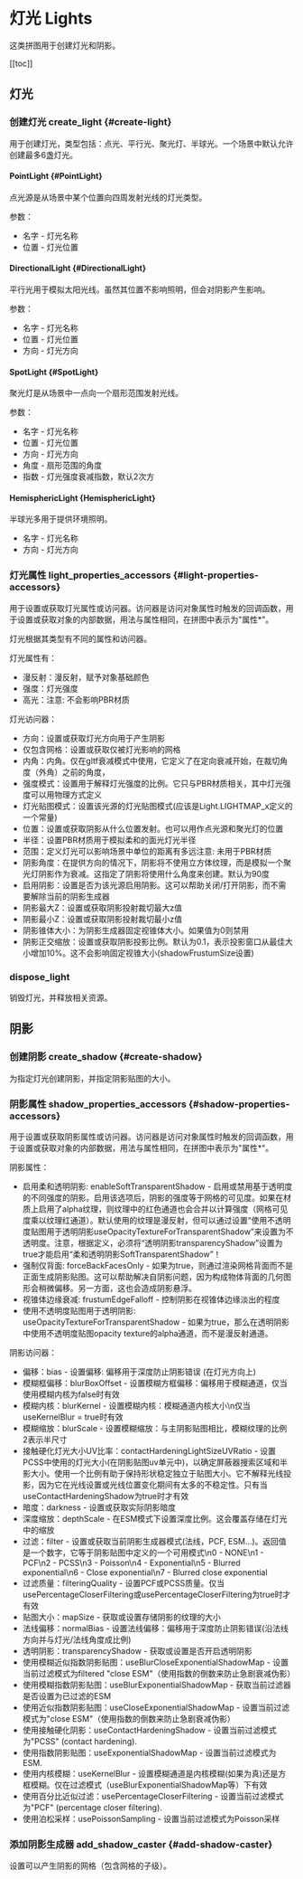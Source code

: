 # 灯光 Lights

这类拼图用于创建灯光和阴影。

[[toc]]

## 灯光

### 创建灯光 create_light {#create-light}

用于创建灯光，类型包括：点光、平行光、聚光灯、半球光。一个场景中默认允许创建最多6盏灯光。

#### PointLight {#PointLight}

点光源是从场景中某个位置向四周发射光线的灯光类型。

参数：
- 名字 - 灯光名称
- 位置 - 灯光位置

#### DirectionalLight {#DirectionalLight}

平行光用于模拟太阳光线。虽然其位置不影响照明，但会对阴影产生影响。

参数：
- 名字 - 灯光名称
- 位置 - 灯光位置
- 方向 - 灯光方向

#### SpotLight {#SpotLight}

聚光灯是从场景中一点向一个扇形范围发射光线。

参数：
- 名字 - 灯光名称
- 位置 - 灯光位置
- 方向 - 灯光方向
- 角度 - 扇形范围的角度
- 指数 - 灯光强度衰减指数，默认2次方

#### HemisphericLight {HemisphericLight}

半球光多用于提供环境照明。

- 名字 - 灯光名称
- 方向 - 灯光方向

### 灯光属性 light_properties_accessors {#light-properties-accessors}

用于设置或获取灯光属性或访问器。访问器是访问对象属性时触发的回调函数，用于设置或获取对象的内部数据，用法与属性相同，在拼图中表示为"属性*"。

灯光根据其类型有不同的属性和访问器。

灯光属性有：
- 漫反射：漫反射，赋予对象基础颜色
- 强度：灯光强度
- 高光：注意: 不会影响PBR材质

灯光访问器：
- 方向：设置或获取灯光方向用于产生阴影
- 仅包含网格：设置或获取仅被灯光影响的网格
- 内角：内角。仅在gltf衰减模式中使用，它定义了在定向衰减开始，在裁切角度（外角）之前的角度，
- 强度模式：设置用于解释灯光强度的比例。它只与PBR材质相关，其中灯光强度可以用物理方式定义
- 灯光贴图模式：设置该光源的灯光贴图模式(应该是Light.LIGHTMAP_x定义的一个常量)
- 位置：设置或获取阴影从什么位置发射。也可以用作点光源和聚光灯的位置
- 半径：设置PBR材质用于模拟柔和的面光灯光半径
- 范围：定义灯光可以影响场景中单位的距离有多远注意: 未用于PBR材质
- 阴影角度：在提供方向的情况下，阴影将不使用立方体纹理，而是模拟一个聚光灯阴影作为衰减。这指定了阴影将使用什么角度来创建。默认为90度
- 启用阴影：设置是否为该光源启用阴影。这可以帮助关闭/打开阴影，而不需要解除当前的阴影生成器
- 阴影最大Z：设置或获取阴影投射裁切最大z值
- 阴影最小Z：设置或获取阴影投射裁切最小z值
- 阴影锥体大小：为阴影生成器固定视锥体大小。如果值为0则禁用
- 阴影正交缩放：设置或获取阴影投影比例。默认为0.1，表示投影窗口从最佳大小增加10%。这不会影响固定视锥大小(shadowFrustumSize设置)

### dispose_light

销毁灯光，并释放相关资源。

## 阴影

### 创建阴影 create_shadow {#create-shadow}

为指定灯光创建阴影，并指定阴影贴图的大小。

### 阴影属性 shadow_properties_accessors {#shadow-properties-accessors}

用于设置或获取阴影属性或访问器。访问器是访问对象属性时触发的回调函数，用于设置或获取对象的内部数据，用法与属性相同，在拼图中表示为"属性*"。

阴影属性：

- 启用柔和透明阴影: enableSoftTransparentShadow - 启用或禁用基于透明度的不同强度的阴影。启用该选项后，阴影的强度等于网格的可见度。如果在材质上启用了alpha纹理，则纹理中的红色通道也会合并以计算强度（网格可见度乘以纹理红通道）。默认使用的纹理是漫反射，但可以通过设置“使用不透明度贴图用于透明阴影useOpacityTextureForTransparentShadow”来设置为不透明度。注意，根据定义，必须将“透明阴影transparencyShadow”设置为true才能启用“柔和透明阴影SoftTransparentShadow”！
- 强制仅背面: forceBackFacesOnly - 如果为true，则通过渲染网格背面而不是正面生成阴影贴图。这可以帮助解决自阴影问题，因为构成物体背面的几何图形会稍微偏移。另一方面，这也会造成阴影悬浮。
- 视锥体边缘衰减: frustumEdgeFalloff - 控制阴影在视锥体边缘淡出的程度
- 使用不透明度贴图用于透明阴影: useOpacityTextureForTransparentShadow - 如果为true，那么在透明阴影中使用不透明度贴图opacity texture的alpha通道，而不是漫反射通道。

阴影访问器：

- 偏移：bias - 设置偏移: 偏移用于深度防止阴影错误 (在灯光方向上)
- 模糊框偏移：blurBoxOffset - 设置模糊方框偏移：偏移用于模糊通道，仅当使用模糊内核为false时有效
- 模糊内核：blurKernel - 设置模糊内核：模糊通道内核大小\n仅当useKernelBlur = true时有效
- 模糊缩放：blurScale - 设置模糊缩放：与主阴影贴图相比，模糊纹理的比例 2表示半尺寸
- 接触硬化灯光大小UV比率：contactHardeningLightSizeUVRatio - 设置PCSS中使用的灯光大小(在阴影贴图uv单元中)，以确定屏蔽器搜索区域和半影大小。使用一个比例有助于保持形状稳定独立于贴图大小。它不解释光线投影，因为它在光线设置或光线位置变化期间有太多的不稳定性。只有当useContactHardeningShadow为true时才有效
- 暗度：darkness - 设置或获取实际阴影暗度
- 深度缩放：depthScale - 在ESM模式下设置深度比例。这会覆盖存储在灯光中的缩放
- 过滤：filter - 设置或获取当前阴影生成器模式(法线，PCF, ESM…)。返回值是一个数字，它等于阴影贴图中定义的一个可用模式\n0 - NONE\n1 - PCF\n2 - PCSS\n3 - Poisson\n4 - Exponential\n5 - Blurred exponential\n6 - Close exponential\n7 - Blurred close exponential
- 过滤质量：filteringQuality - 设置PCF或PCSS质量。仅当usePercentageCloserFiltering或usePercentageCloserFiltering为true时才有效
- 贴图大小：mapSize - 获取或设置存储阴影的纹理的大小
- 法线偏移：normalBias - 设置法线偏移：偏移用于深度防止阴影错误(沿法线方向并与灯光/法线角度成比例)
- 透明阴影：transparencyShadow - 获取或设置是否开启透明阴影
- 使用模糊近似指数阴影贴图：useBlurCloseExponentialShadowMap - 设置当前过滤模式为filtered "close ESM"（使用指数的倒数来防止急剧衰减伪影）
- 使用模糊指数阴影贴图：useBlurExponentialShadowMap - 获取当前过滤器是否设置为已过滤的ESM
- 使用近似指数阴影贴图：useCloseExponentialShadowMap - 设置当前过滤模式为"close ESM"（使用指数的倒数来防止急剧衰减伪影）
- 使用接触硬化阴影：useContactHardeningShadow - 设置当前过滤模式为"PCSS" (contact hardening).
- 使用指数阴影贴图：useExponentialShadowMap - 设置当前过滤模式为ESM.
- 使用内核模糊：useKernelBlur - 设置模糊通道是内核模糊(如果为真)还是方框模糊。仅在过滤模式（useBlurExponentialShadowMap等）下有效
- 使用百分比近似过滤：usePercentageCloserFiltering - 设置当前过滤模式为"PCF" (percentage closer filtering).
- 使用泊松采样：usePoissonSampling - 设置当前过滤模式为Poisson采样

### 添加阴影生成器 add_shadow_caster {#add-shadow-caster}

设置可以产生阴影的网格（包含网格的子级）。
